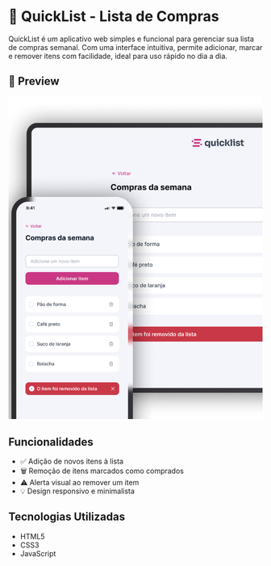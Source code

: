 # 🛒 QuickList - Lista de Compras

QuickList é um aplicativo web simples e funcional para gerenciar sua lista de compras semanal. Com uma interface intuitiva, permite adicionar, marcar e remover itens com facilidade, ideal para uso rápido no dia a dia.

## 📸 Preview

![QuickList Preview](./assets/image-project.png)

## Funcionalidades

- ✅ Adição de novos itens à lista
- 🗑️ Remoção de itens marcados como comprados
- ⚠️ Alerta visual ao remover um item
- 💡 Design responsivo e minimalista

## Tecnologias Utilizadas

- HTML5
- CSS3
- JavaScript
